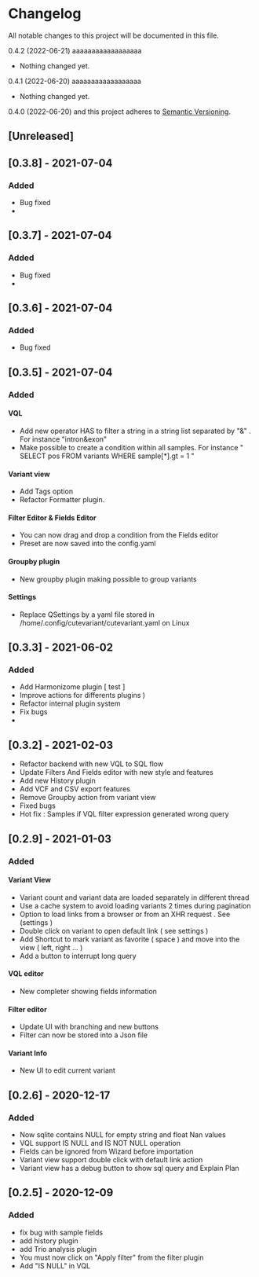 # Changelog
All notable changes to this project will be documented in this file.

0.4.2 (2022-06-21)
aaaaaaaaaaaaaaaaaa

- Nothing changed yet.


0.4.1 (2022-06-20)
aaaaaaaaaaaaaaaaaa

- Nothing changed yet.


0.4.0 (2022-06-20)
and this project adheres to [Semantic Versioning](https://semver.org/spec/v2.0.0.html).

## [Unreleased]

## [0.3.8] - 2021-07-04
### Added 
- Bug fixed
- 
## [0.3.7] - 2021-07-04
### Added 
- Bug fixed
- 
## [0.3.6] - 2021-07-04
### Added 
- Bug fixed

## [0.3.5] - 2021-07-04
### Added
#### VQL 
- Add new operator HAS to filter a string in a string list separated by "&" . For instance "intron&exon"
- Make possible to create a condition within all samples.  For instance " SELECT pos FROM variants WHERE sample[*].gt = 1 "

#### Variant view 
- Add Tags option 
- Refactor Formatter plugin. 

#### Filter Editor & Fields Editor 
- You can now drag and drop a condition from the Fields editor 
- Preset are now saved into the config.yaml

#### Groupby plugin
- New groupby plugin making possible to group variants

#### Settings
- Replace QSettings by a yaml file stored in /home/.config/cutevariant/cutevariant.yaml on Linux 




## [0.3.3] - 2021-06-02
### Added
- Add Harmonizome plugin [ test ] 
- Improve actions for differents plugins ) 
- Refactor internal plugin system 
- Fix bugs 
- 
## [0.3.2] - 2021-02-03
- Refactor backend with new VQL to SQL flow 
- Update Filters And Fields editor with new style and features 
- Add new History plugin 
- Add VCF and CSV export features 
- Remove Groupby action from variant view
- Fixed bugs 
- Hot fix : Samples if VQL filter expression generated wrong query


## [0.2.9] - 2021-01-03
### Added
#### Variant View
- Variant count and variant data are loaded separately in different thread 
- Use a cache system to avoid loading variants 2 times during pagination 
- Option to load links from a browser or from an XHR request . See (settings )
- Double click on variant to open default link ( see settings ) 
- Add Shortcut to mark variant as favorite ( space ) and move into the view ( left, right ... ) 
- Add a button to interrupt long query 

#### VQL editor 
- New completer showing fields information 

#### Filter editor 
- Update UI with branching and new buttons
- Filter can now be stored into a Json file 

#### Variant Info 
- New UI to edit current variant 

## [0.2.6] - 2020-12-17
### Added
  - Now sqlite contains NULL for empty string and float Nan values
  - VQL support IS NULL and IS NOT NULL operation
  - Fields can be ignored from Wizard before importation
  - Variant view support double click with default link action
  - Variant view has a debug button to show sql query and Explain Plan


## [0.2.5] - 2020-12-09
### Added
- fix bug with sample fields
- add history plugin
- add Trio analysis plugin
- You must now click on "Apply filter" from the filter plugin
- Add "IS NULL" in VQL
